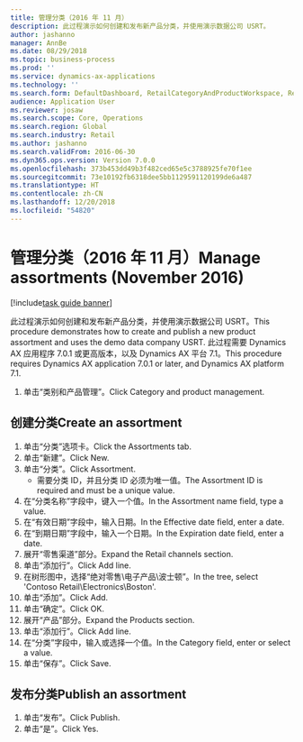 ```yaml
---
title: 管理分类（2016 年 11 月）
description: 此过程演示如何创建和发布新产品分类，并使用演示数据公司 USRT。
author: jashanno
manager: AnnBe
ms.date: 08/29/2018
ms.topic: business-process
ms.prod: ''
ms.service: dynamics-ax-applications
ms.technology: ''
ms.search.form: DefaultDashboard, RetailCategoryAndProductWorkspace, RetailCategoryAndProductAssortment, RetailAssortmentDetails, RetailOperatingUnitPicker, EcoResCategorySingleLookup
audience: Application User
ms.reviewer: josaw
ms.search.scope: Core, Operations
ms.search.region: Global
ms.search.industry: Retail
ms.author: jashanno
ms.search.validFrom: 2016-06-30
ms.dyn365.ops.version: Version 7.0.0
ms.openlocfilehash: 373b453dd49b3f482ced65e5c3788925fe70f1ee
ms.sourcegitcommit: 73e10192fb6318dee5bb1129591120199de6a487
ms.translationtype: HT
ms.contentlocale: zh-CN
ms.lasthandoff: 12/20/2018
ms.locfileid: "54820"
---
```

# <a name="manage-assortments-november-2016"></a><span data-ttu-id="394a8-103">管理分类（2016 年 11 月）</span><span class="sxs-lookup"><span data-stu-id="394a8-103">Manage assortments (November 2016)</span></span>

[!include[task guide banner](../includes/task-guide-banner.md)]

<span data-ttu-id="394a8-104">此过程演示如何创建和发布新产品分类，并使用演示数据公司 USRT。</span><span class="sxs-lookup"><span data-stu-id="394a8-104">This procedure demonstrates how to create and publish a new product assortment and uses the demo data company USRT.</span></span> <span data-ttu-id="394a8-105">此过程需要 Dynamics AX 应用程序 7.0.1 或更高版本，以及 Dynamics AX 平台 7.1。</span><span class="sxs-lookup"><span data-stu-id="394a8-105">This procedure requires Dynamics AX application 7.0.1 or later, and Dynamics AX platform 7.1.</span></span>  

1. <span data-ttu-id="394a8-106">单击“类别和产品管理”。</span><span class="sxs-lookup"><span data-stu-id="394a8-106">Click Category and product management.</span></span>

## <a name="create-an-assortment"></a><span data-ttu-id="394a8-107">创建分类</span><span class="sxs-lookup"><span data-stu-id="394a8-107">Create an assortment</span></span>
1. <span data-ttu-id="394a8-108">单击“分类”选项卡。</span><span class="sxs-lookup"><span data-stu-id="394a8-108">Click the Assortments tab.</span></span>
2. <span data-ttu-id="394a8-109">单击“新建”。</span><span class="sxs-lookup"><span data-stu-id="394a8-109">Click New.</span></span>
3. <span data-ttu-id="394a8-110">单击“分类”。</span><span class="sxs-lookup"><span data-stu-id="394a8-110">Click Assortment.</span></span>
    * <span data-ttu-id="394a8-111">需要分类 ID，并且分类 ID 必须为唯一值。</span><span class="sxs-lookup"><span data-stu-id="394a8-111">The Assortment ID is required and must be a unique value.</span></span>  
4. <span data-ttu-id="394a8-112">在“分类名称”字段中，键入一个值。</span><span class="sxs-lookup"><span data-stu-id="394a8-112">In the Assortment name field, type a value.</span></span>
5. <span data-ttu-id="394a8-113">在“有效日期”字段中，输入日期。</span><span class="sxs-lookup"><span data-stu-id="394a8-113">In the Effective date field, enter a date.</span></span>
6. <span data-ttu-id="394a8-114">在“到期日期”字段中，输入一个日期。</span><span class="sxs-lookup"><span data-stu-id="394a8-114">In the Expiration date field, enter a date.</span></span>
7. <span data-ttu-id="394a8-115">展开“零售渠道”部分。</span><span class="sxs-lookup"><span data-stu-id="394a8-115">Expand the Retail channels section.</span></span>
8. <span data-ttu-id="394a8-116">单击“添加行”。</span><span class="sxs-lookup"><span data-stu-id="394a8-116">Click Add line.</span></span>
9. <span data-ttu-id="394a8-117">在树形图中，选择“绝对零售\电子产品\波士顿”。</span><span class="sxs-lookup"><span data-stu-id="394a8-117">In the tree, select 'Contoso Retail\Electronics\Boston'.</span></span>
10. <span data-ttu-id="394a8-118">单击“添加”。</span><span class="sxs-lookup"><span data-stu-id="394a8-118">Click Add.</span></span>
11. <span data-ttu-id="394a8-119">单击“确定”。</span><span class="sxs-lookup"><span data-stu-id="394a8-119">Click OK.</span></span>
12. <span data-ttu-id="394a8-120">展开“产品”部分。</span><span class="sxs-lookup"><span data-stu-id="394a8-120">Expand the Products section.</span></span>
13. <span data-ttu-id="394a8-121">单击“添加行”。</span><span class="sxs-lookup"><span data-stu-id="394a8-121">Click Add line.</span></span>
14. <span data-ttu-id="394a8-122">在“分类”字段中，输入或选择一个值。</span><span class="sxs-lookup"><span data-stu-id="394a8-122">In the Category field, enter or select a value.</span></span>
15. <span data-ttu-id="394a8-123">单击“保存”。</span><span class="sxs-lookup"><span data-stu-id="394a8-123">Click Save.</span></span>

## <a name="publish-an-assortment"></a><span data-ttu-id="394a8-124">发布分类</span><span class="sxs-lookup"><span data-stu-id="394a8-124">Publish an assortment</span></span>
1. <span data-ttu-id="394a8-125">单击“发布”。</span><span class="sxs-lookup"><span data-stu-id="394a8-125">Click Publish.</span></span>
2. <span data-ttu-id="394a8-126">单击“是”。</span><span class="sxs-lookup"><span data-stu-id="394a8-126">Click Yes.</span></span>

